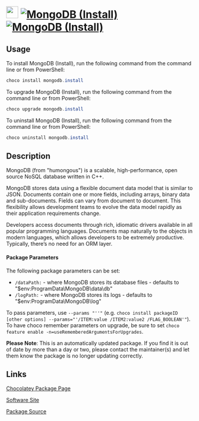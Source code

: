 ﻿# <img src="https://cdn.jsdelivr.net/gh/mkevenaar/chocolatey-packages@083dd15e52cd8b007dd76e7ec933436c910dbe83/icons/mongodb.png" width="32" height="32"/> [![MongoDB (Install)](https://img.shields.io/chocolatey/v/mongodb.install.svg?label=MongoDB+(Install))](https://community.chocolatey.org/packages/mongodb.install) [![MongoDB (Install)](https://img.shields.io/chocolatey/dt/mongodb.install.svg)](https://community.chocolatey.org/packages/mongodb.install)

## Usage

To install MongoDB (Install), run the following command from the command line or from PowerShell:

```powershell
choco install mongodb.install
```

To upgrade MongoDB (Install), run the following command from the command line or from PowerShell:

```powershell
choco upgrade mongodb.install
```

To uninstall MongoDB (Install), run the following command from the command line or from PowerShell:

```powershell
choco uninstall mongodb.install
```

## Description

MongoDB (from "humongous") is a scalable, high-performance, open source NoSQL database written in C++.

MongoDB stores data using a flexible document data model that is similar to JSON. Documents contain one or more fields, including arrays, binary data and sub-documents. Fields can vary from document to document. This flexibility allows development teams to evolve the data model rapidly as their application requirements change.

Developers access documents through rich, idiomatic drivers available in all popular programming languages. Documents map naturally to the objects in modern languages, which allows developers to be extremely productive. Typically, there’s no need for an ORM layer.

#### Package Parameters

The following package parameters can be set:

* `/dataPath:` - where MongoDB stores its database files - defaults to "$env:ProgramData\MongoDB\data\db"
* `/logPath:` - where MongoDB stores its logs - defaults to "$env:ProgramData\MongoDB\log"

To pass parameters, use `--params "''"` (e.g. `choco install packageID [other options] --params="'/ITEM:value /ITEM2:value2 /FLAG_BOOLEAN'"`).
To have choco remember parameters on upgrade, be sure to set `choco feature enable -n=useRememberedArgumentsForUpgrades`.

**Please Note**: This is an automatically updated package. If you find it is
out of date by more than a day or two, please contact the maintainer(s) and
let them know the package is no longer updating correctly.



## Links

[Chocolatey Package Page](https://community.chocolatey.org/packages/mongodb.install)

[Software Site](http://www.mongodb.org)

[Package Source](https://github.com/mkevenaar/chocolatey-packages/tree/master/automatic/mongodb.install)

